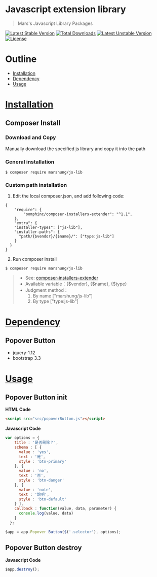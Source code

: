Javascript extension library
===

> Mars's Javascript Library Packages

[![Latest Stable Version](https://poser.pugx.org/marshung/js-lib/v/stable)](https://packagist.org/packages/marshung/js-lib) [![Total Downloads](https://poser.pugx.org/marshung/js-lib/downloads)](https://packagist.org/packages/marshung/js-lib) [![Latest Unstable Version](https://poser.pugx.org/marshung/js-lib/v/unstable)](https://packagist.org/packages/marshung/js-lib) [![License](https://poser.pugx.org/marshung/js-lib/license)](https://packagist.org/packages/marshung/js-lib)

# Outline
- [Installation](#Installation)
- [Dependency](#Dependency)
- [Usage](#Usage)

# [Installation](#Outline)
## Composer Install

### Download and Copy
Manually download the specified js library and copy it into the path

### General installation
```
$ composer require marshung/js-lib
```

### Custom path installation
1. Edit the local composer.json, and add following code:
```
{
    "require": {
        "oomphinc/composer-installers-extender": "^1.1",
    },
    "extra": {
    "installer-types": ["js-lib"],
    "installer-paths": {
      "path/{$vendor}/{$name}/": ["type:js-lib"]
    }
  }
}
```

2. Run composer install
```
$ composer require marshung/js-lib
```


> - See: [composer-installers-extender](https://github.com/oomphinc/composer-installers-extender)
> - Available variable：{$vendor}, {$name}, {$type}
> - Judgment method：
>   1. By name ["marshung/js-lib"]
>   2. By type ["type:js-lib"]

# [Dependency](#Outline)
## Popover Button
- jquery-1.12
- bootstrap 3.3

# [Usage](#Outline)
## Popover Button init
**HTML Code**
```html
<script src="src/popoverButton.js"></script>
```

**Javascript Code**
```Javascript
var options = {
    title : '是否刪除？',
    schema : [ {
      value : 'yes',
      text : '是',
      style : 'btn-primary'
    }, {
      value : 'no',
      text : '否',
      style : 'btn-danger'
    }, {
      value : 'note',
      text : '說明',
      style : 'btn-default'
    } ],
    callback : function(value, data, parameter) {
      console.log(value, data)
    }
  };

$app = app.Popover Button($('.selector'), options);
```

## Popover Button destroy
**Javascript Code**
```Javascript
$app.destroy();

```





